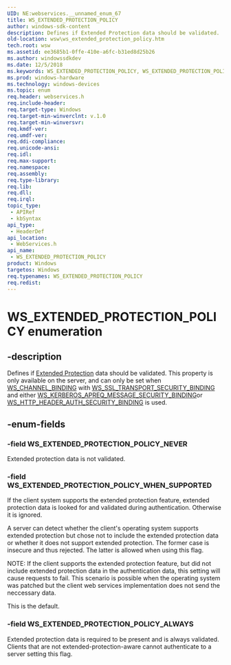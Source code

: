```yaml
---
UID: NE:webservices.__unnamed_enum_67
title: WS_EXTENDED_PROTECTION_POLICY
author: windows-sdk-content
description: Defines if Extended Protection data should be validated.
old-location: wsw\ws_extended_protection_policy.htm
tech.root: wsw
ms.assetid: ee3685b1-0ffe-410e-a6fc-b31ed8d25b26
ms.author: windowssdkdev
ms.date: 12/5/2018
ms.keywords: WS_EXTENDED_PROTECTION_POLICY, WS_EXTENDED_PROTECTION_POLICY enumeration [Web Services for Windows], WS_EXTENDED_PROTECTION_POLICY_ALWAYS, WS_EXTENDED_PROTECTION_POLICY_NEVER, WS_EXTENDED_PROTECTION_POLICY_WHEN_SUPPORTED, webservices/WS_EXTENDED_PROTECTION_POLICY, webservices/WS_EXTENDED_PROTECTION_POLICY_ALWAYS, webservices/WS_EXTENDED_PROTECTION_POLICY_NEVER, webservices/WS_EXTENDED_PROTECTION_POLICY_WHEN_SUPPORTED, wsw.ws_extended_protection_policy
ms.prod: windows-hardware
ms.technology: windows-devices
ms.topic: enum
req.header: webservices.h
req.include-header: 
req.target-type: Windows
req.target-min-winverclnt: v.1.0
req.target-min-winversvr: 
req.kmdf-ver: 
req.umdf-ver: 
req.ddi-compliance: 
req.unicode-ansi: 
req.idl: 
req.max-support: 
req.namespace: 
req.assembly: 
req.type-library: 
req.lib: 
req.dll: 
req.irql: 
topic_type:
 - APIRef
 - kbSyntax
api_type:
 - HeaderDef
api_location:
 - WebServices.h
api_name:
 - WS_EXTENDED_PROTECTION_POLICY
product: Windows
targetos: Windows
req.typenames: WS_EXTENDED_PROTECTION_POLICY
req.redist: 
---
```


# WS_EXTENDED_PROTECTION_POLICY enumeration


## -description


Defines if <a href="https://msdn.microsoft.com/35e48846-05e5-4db9-a3b5-098b62815b66">Extended Protection</a> data should be validated. This property is only available on the server,
                and can only be set when <a href="https://msdn.microsoft.com/en-us/library/Dd401780(v=VS.85).aspx">WS_CHANNEL_BINDING</a> with <a href="https://msdn.microsoft.com/078efc1d-a1bc-4035-919c-f927a8ceb8e6">WS_SSL_TRANSPORT_SECURITY_BINDING</a> and either <a href="https://msdn.microsoft.com/03127248-f5cc-44da-9c3d-abf016dd6bb2">WS_KERBEROS_APREQ_MESSAGE_SECURITY_BINDING</a>or <a href="https://msdn.microsoft.com/c6ca6760-a927-470f-9785-7500d1711902">WS_HTTP_HEADER_AUTH_SECURITY_BINDING</a> is used.
            


## -enum-fields




### -field WS_EXTENDED_PROTECTION_POLICY_NEVER

Extended protection data is not validated.
                


### -field WS_EXTENDED_PROTECTION_POLICY_WHEN_SUPPORTED

If the client system supports the extended protection feature, extended protection data is looked for and validated during authentication. Otherwise it is ignored.
                

A server can detect whether the client's operating system supports extended protection but chose not to include the extended protection data or 
                    whether it does not support extended protection. The former case is insecure and thus rejected. The latter is allowed when using this flag.
                

NOTE: If the client supports the extended protection feature, but did not include extended protection data in the authentication data, this setting will cause requests to fail. This 
                    scenario is possible when the operating system was patched but the client web services implementation does not send the neccessary data.
                

This is the default.
                


### -field WS_EXTENDED_PROTECTION_POLICY_ALWAYS

Extended protection data is required to be present and is always validated. Clients that are not extended-protection-aware cannot authenticate to a server 
                    setting this flag.
                


